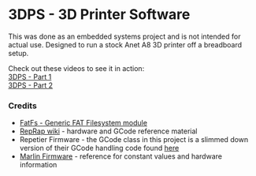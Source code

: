 # 3DPS - 3D Printer Software

This was done as an embedded systems project and is not intended for actual use. Designed to run a stock Anet A8 3D
printer off a breadboard setup.

Check out these videos to see it in action: \
[3DPS - Part 1](https://youtu.be/kZxwwh8VpsY) \
[3DPS - Part 2](https://youtu.be/2OKcmexpvH8)

### Credits

- [FatFs - Generic FAT Filesystem module](http://elm-chan.org/fsw/ff/00index_e.html)
- [RepRap wiki](https://www.reprap.org/wiki/RepRap) - hardware and GCode reference material
- Repetier Firmware - the GCode class in this project is a slimmed down version of their GCode handling code
  found [here](https://github.com/repetier/Repetier-Firmware/blob/master/src/ArduinoAVR/Repetier/gcode.h)
- [Marlin Firmware](https://github.com/MarlinFirmware/Marlin) - reference for constant values and hardware information